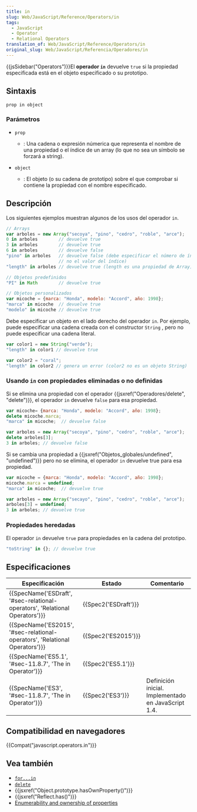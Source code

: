 ```yaml
---
title: in
slug: Web/JavaScript/Reference/Operators/in
tags:
  - JavaScript
  - Operator
  - Relational Operators
translation_of: Web/JavaScript/Reference/Operators/in
original_slug: Web/JavaScript/Referencia/Operadores/in
---
```


{{jsSidebar("Operators")}}El **operador `in`** devuelve `true` si la propiedad especificada está en el objeto especificado o su prototipo.

## Sintaxis

```
prop in object
```

### Parámetros

- `prop`
  - : Una cadena o expresión númerica que representa el nombre de una propiedad o el índice de un array (lo que no sea un símbolo se forzará a string).

- `object`
  - : El objeto (o su cadena de prototipo) sobre el que comprobar si contiene la propiedad con el nombre especificado.

## Descripción

Los siguientes ejemplos muestran algunos de los usos del operador `in`.

```js
// Arrays
var arboles = new Array("secoya", "pino", "cedro", "roble", "arce");
0 in arboles        // devuelve true
3 in arboles        // devuelve true
6 in arboles        // devuelve false
"pino" in arboles   // devuelve false (debe especificar el número de índice,
                    // no el valor del índice)
"length" in arboles // devuelve true (length es una propiedad de Array)

// Objetos predefinidos
"PI" in Math        // devuelve true

// Objetos personalizados
var micoche = {marca: "Honda", modelo: "Accord", año: 1998};
"marca" in micoche  // devuelve true
"modelo" in micoche // devuelve true
```

Debe especificar un objeto en el lado derecho del operador `in`. Por ejemplo, puede especificar una cadena creada con el constructor `String` , pero no puede especificar una cadena literal.

```js
var color1 = new String("verde");
"length" in color1 // devuelve true

var color2 = "coral";
"length" in color2 // genera un error (color2 no es un objeto String)
```

### Usando `in` con propiedades eliminadas o no definidas

Si se elimina una propiedad con el operador {{jsxref("Operadores/delete", "delete")}}, el operador `in` devuelve `false` para esa propiedad.

```js
var micoche= {marca: "Honda", modelo: "Accord", año: 1998};
delete micoche.marca;
"marca" in micoche;  // devuelve false

var arboles = new Array("secoya", "pino", "cedro", "roble", "arce");
delete arboles[3];
3 in arboles; // devuelve false
```

Si se cambia una propiedad a {{jsxref("Objetos_globales/undefined", "undefined")}} pero no se elimina, el operador `in` devuelve true para esa propiedad.

```js
var micoche = {marca: "Honda", modelo: "Accord", año: 1998};
micoche.marca = undefined;
"marca" in micoche;  // devuelve true
```

```js
var arboles = new Array("secayo", "pino", "cedro", "roble", "arce");
arboles[3] = undefined;
3 in arboles; // devuelve true
```

### Propiedades heredadas

El operador `in` devuelve `true` para propiedades en la cadena del prototipo.

```js
"toString" in {}; // devuelve true
```

## Especificaciones

| Especificación                                                                                       | Estado                       | Comentario                                          |
| ---------------------------------------------------------------------------------------------------- | ---------------------------- | --------------------------------------------------- |
| {{SpecName('ESDraft', '#sec-relational-operators', 'Relational Operators')}} | {{Spec2('ESDraft')}} |                                                     |
| {{SpecName('ES2015', '#sec-relational-operators', 'Relational Operators')}} | {{Spec2('ES2015')}}     |                                                     |
| {{SpecName('ES5.1', '#sec-11.8.7', 'The in Operator')}}                             | {{Spec2('ES5.1')}}     |                                                     |
| {{SpecName('ES3', '#sec-11.8.7', 'The in Operator')}}                             | {{Spec2('ES3')}}         | Definición inicial. Implementado en JavaScript 1.4. |

## Compatibilidad en navegadores

{{Compat("javascript.operators.in")}}

## Vea también

- [`for...in`](/es-ES/docs/Web/JavaScript/Reference/Statements/for...in)
- [`delete`](/es-ES/docs/Web/JavaScript/Reference/Operators/delete)
- {{jsxref("Object.prototype.hasOwnProperty()")}}
- {{jsxref("Reflect.has()")}}
- [Enumerability and ownership of properties](/es/docs/Enumerability_and_ownership_of_properties)
